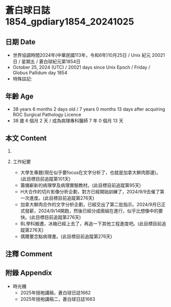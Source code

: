 [_metadata_:encoding]: - "utf-8"
[_metadata_:language]: - "zh-Hant-TW"
[_metadata_:fileformat]: - "markdown"
[_metadata_:MIME_type]: - "text/plain"
[_metadata_:markdown_version]: - "commonmark version 0.30"
[_metadata_:markdown_spec]: - "https://spec.commonmark.org/0.30/"

# 蒼白球日誌1854_gpdiary1854_20241025 #

## 日期 Date ##

* 世界協調時間2024年(中華民國113年，令和6年)10月25日 / Unix 紀元 20021 日 / 星期五 / 蒼白球紀元第1854日
* October 25, 2024 (UTC) / 20021 days since Unix Epoch / Friday / Globus Pallidum day 1854
* 特殊註記:

## 年齡 Age ##

* 38 years 6 months 2 days old / 7 years 0 months 13 days after acquiring ROC Surgical Pathology Licence
* 38 歲 6 個月 2 天 / 成為病理專科醫師 7 年 0 個月 13 天

## 本文 Content ##

1. 

2. 工作紀要

    - 大學生專題(現在似乎要focus在文字分析了，也就是加拿大鮮肉那邊)。(此目標目前追蹤第101天)
    - 籌備嶄新的病理學及病理實驗教材。(此目標目前追蹤第95天)
    - H大合作的切片影像分析企劃，對方已經開始訓練了，2024/9/9去催了第一次進度。(此目標目前追蹤第276天)
    - 加拿大鮮肉合作的文字分析企劃，已經交出了第二批指示。2024/9月已正式發薪，2024/9/14開跑，然後已經分成兩組在進行，似乎比想像中的要快。(此目標目前追蹤第276天)
    - BL學科搬遷，冰箱已經上去了，再追一下其他工程進度吧。(此目標目前追蹤第276天)
    - 偶爾要念點病理書。(此目標目前追蹤第276天)

## 注釋 Comment ##


## 附錄 Appendix ##

* 時光機
    - 2025年授袍講稿，蒼白球日誌1662
    - 2025年授袍講稿二，蒼白球日誌1663
